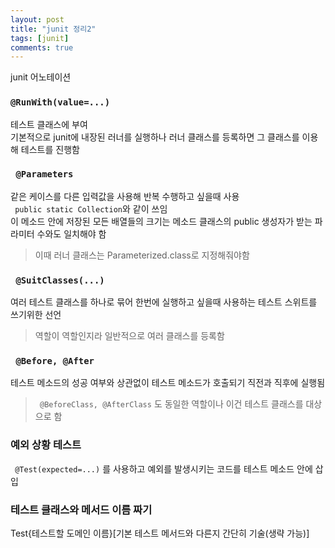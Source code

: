 ```yaml
---
layout: post
title: "junit 정리2"
tags: [junit]
comments: true
---
```


junit 어노테이션
<!--more-->

### ``` @RunWith(value=...) ```

테스트 클래스에 부여
<br>기본적으로 junit에 내장된 러너를 실행하나 러너 클래스를 등록하면 그 클래스를 이용해 테스트를 진행함

### ``` @Parameters```

같은 케이스를 다른 입력값을 사용해 반복 수행하고 싶을때 사용
<br>``` public static Collection```와 같이 쓰임
<br>이 메소드 안에 저장된 모든 배열들의 크기는 메소드 클래스의 public 생성자가 받는 파라미터 수와도 일치해야 함

> 이때 러너 클래스는 Parameterized.class로 지정해줘야함

### ``` @SuitClasses(...)```

여러 테스트 클래스를 하나로 묶어 한번에 실행하고 싶을때 사용하는 테스트 스위트를 쓰기위한 선언

> 역할이 역할인지라 일반적으로 여러 클래스를 등록함

### ``` @Before, @After```

테스트 메소드의 성공 여부와 상관없이 테스트 메소드가 호출되기 직전과 직후에 실행됨

> ``` @BeforeClass, @AfterClass``` 도 동일한 역할이나 이건 테스트 클래스를 대상으로 함

### 예외 상황 테스트

``` @Test(expected=...)``` 를 사용하고 예외를 발생시키는 코드를 테스트 메소드 안에 삽입

### 테스트 클래스와 메서드 이름 짜기

Test{테스트할 도메인 이름}[기본 테스트 메서드와 다른지 간단히 기술(생략 가능)]
